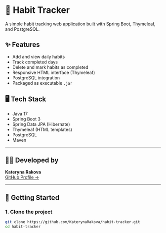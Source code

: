 # 🌿 Habit Tracker

A simple habit tracking web application built with Spring Boot, Thymeleaf, and PostgreSQL.

## ✨ Features

- Add and view daily habits
- Track completed days
- Delete and mark habits as completed
- Responsive HTML interface (Thymeleaf)
- PostgreSQL integration
- Packaged as executable `.jar`

## 🖥️ Tech Stack

- Java 17
- Spring Boot 3
- Spring Data JPA (Hibernate)
- Thymeleaf (HTML templates)
- PostgreSQL
- Maven

---

## 👩‍💻 Developed by

**Kateryna Rakova**  
[GitHub Profile →](https://github.com/KaterynaRakova)

---

## 🚀 Getting Started

### 1. Clone the project

```bash
git clone https://github.com/KaterynaRakova/habit-tracker.git
cd habit-tracker